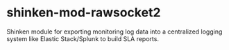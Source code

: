 # shinken-mod-rawsocket2
Shinken module for exporting monitoring log data into a centralized logging system like Elastic Stack/Splunk to build SLA reports.
